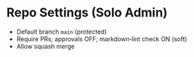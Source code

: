 # Repo Settings (Solo Admin)

- Default branch `main` (protected)
- Require PRs; approvals OFF; markdown‑lint check ON (soft)
- Allow squash merge
